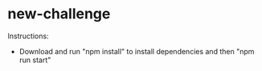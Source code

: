 # new-challenge

Instructions:

* Download and run "npm install" to install dependencies and then "npm run start"